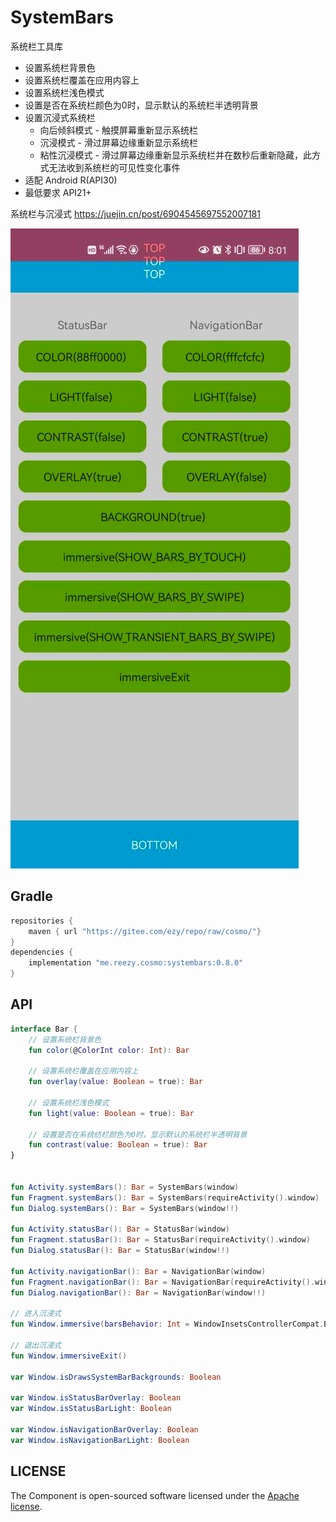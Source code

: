 # SystemBars

系统栏工具库

- 设置系统栏背景色
- 设置系统栏覆盖在应用内容上
- 设置系统栏浅色模式
- 设置是否在系统栏颜色为0时，显示默认的系统栏半透明背景
- 设置沉浸式系统栏
    - 向后倾斜模式 - 触摸屏幕重新显示系统栏
    - 沉浸模式 - 滑过屏幕边缘重新显示系统栏
    - 粘性沉浸模式 - 滑过屏幕边缘重新显示系统栏并在数秒后重新隐藏，此方式无法收到系统栏的可见性变化事件
- 适配 Android R(API30)
- 最低要求 API21+

系统栏与沉浸式
https://juejin.cn/post/6904545697552007181

![screenshot](screenshot1.png)

## Gradle

``` groovy
repositories { 
    maven { url "https://gitee.com/ezy/repo/raw/cosmo/"}
} 
dependencies {
    implementation "me.reezy.cosmo:systembars:0.8.0"
}
```

## API

```kotlin 
interface Bar {
    // 设置系统栏背景色
    fun color(@ColorInt color: Int): Bar

    // 设置系统栏覆盖在应用内容上
    fun overlay(value: Boolean = true): Bar
    
    // 设置系统栏浅色模式
    fun light(value: Boolean = true): Bar

    // 设置是否在系统纺栏颜色为0时，显示默认的系统栏半透明背景
    fun contrast(value: Boolean = true): Bar
}


fun Activity.systemBars(): Bar = SystemBars(window)
fun Fragment.systemBars(): Bar = SystemBars(requireActivity().window)
fun Dialog.systemBars(): Bar = SystemBars(window!!)

fun Activity.statusBar(): Bar = StatusBar(window)
fun Fragment.statusBar(): Bar = StatusBar(requireActivity().window)
fun Dialog.statusBar(): Bar = StatusBar(window!!)

fun Activity.navigationBar(): Bar = NavigationBar(window)
fun Fragment.navigationBar(): Bar = NavigationBar(requireActivity().window)
fun Dialog.navigationBar(): Bar = NavigationBar(window!!)

// 进入沉浸式
fun Window.immersive(barsBehavior: Int = WindowInsetsControllerCompat.BEHAVIOR_SHOW_TRANSIENT_BARS_BY_SWIPE)

// 退出沉浸式
fun Window.immersiveExit()

var Window.isDrawsSystemBarBackgrounds: Boolean

var Window.isStatusBarOverlay: Boolean
var Window.isStatusBarLight: Boolean

var Window.isNavigationBarOverlay: Boolean 
var Window.isNavigationBarLight: Boolean


```


## LICENSE

The Component is open-sourced software licensed under the [Apache license](LICENSE).
